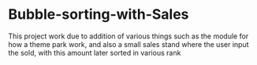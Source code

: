 # Bubble-sorting-with-Sales
This project work due to addition of various things such as the module for how a theme park work, 
and also a small sales stand where the user input the sold, with this amount later sorted in various rank
